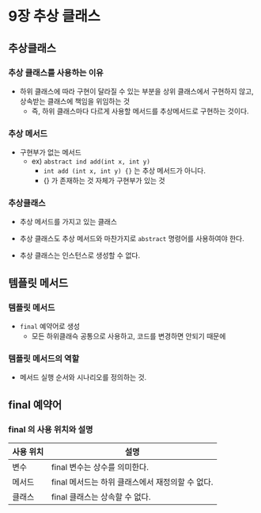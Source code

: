 # 9장 추상 클래스

## 추상클래스

### 추상 클래스를 사용하는 이유

* 하위 클래스에 따라 구현이 달라질 수 있는 부분을 상위 클래스에서 구현하지 않고, 상속받는 클래스에 책임을 위임하는 것
  * 즉, 하위 클래스마다 다르게 사용할 메서드를 추상메서드로 구현하는 것이다.



### 추상 메서드

* 구현부가 없는 메서드
  * ex) `abstract ind add(int x, int y)` 
    * `int add (int x, int y) {}` 는 추상 메서드가 아니다.
    * {} 가 존재하는 것 자체가 구현부가 있는 것

### 추상클래스

* 추상 메서드를 가지고 있는 클래스
* 추상 클래스도 추상 메서드와 마찬가지로 `abstract` 명령어를 사용하여야 한다. 

* 추상 클래스는 인스턴스로 생성할 수 없다.



## 템플릿 메서드

### 템플릿 메서드

* `final` 예약어로 생성
  * 모든 하위클래슥 공통으로 사용하고, 코드를 변경하면 안되기 때문에



### 템플릿 메서드의 역할

* 메서드 실행 순서와 시나리오를 정의하는 것.



## final 예약어

### final 의 사용 위치와 설명

| 사용 위치 | 설명                                             |
| --------- | ------------------------------------------------ |
| 변수      | final 변수는 상수를 의미한다.                    |
| 메서드    | final 메서드는 하위 클래스에서 재정의할 수 없다. |
| 클래스    | final 클래스는 상속할 수 없다.                   |

